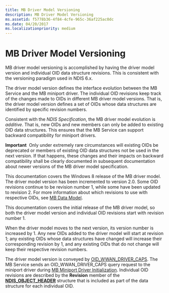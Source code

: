 ```yaml
---
title: MB Driver Model Versioning
description: MB Driver Model Versioning
ms.assetid: f5778b36-4f84-4cfe-965c-36af225ac0dc
ms.date: 04/20/2017
ms.localizationpriority: medium
---
```


# MB Driver Model Versioning


MB driver model versioning is accomplished by having the driver model version and individual OID data structure revisions. This is consistent with the versioning paradigm used in NDIS 6.x.

The driver model version defines the interface evolution between the MB Service and the MB miniport driver. The individual OID revisions keep track of the changes made to OIDs in different MB driver model versions. That is, the driver model version defines a set of OIDs whose data structures are identified by specific revision numbers.

Consistent with the *NDIS Specification*, the MB driver model evolution is *additive*. That is, new OIDs and new members can only be added to existing OID data structures. This ensures that the MB Service can support backward compatibility for miniport drivers.

**Important**  Only under extremely rare circumstances will existing OIDs be deprecated or members of existing OID data structures not be used in the next version. If that happens, these changes and their impacts on backward compatibility shall be clearly documented in subsequent documentation about newer versions of the MB driver model specification.

 

This documentation covers the Windows 8 release of the MB driver model. The driver model version has been incremented to version 2.0. Some OID revisions continue to be revision number 1, while some have been updated to revision 2. For more information about which revisions to use with respective OIDs, see [MB Data Model](mb-data-model.md).

This documentation covers the initial release of the MB driver model, so both the driver model version and individual OID revisions start with revision number 1.

When the driver model moves to the next version, its version number is increased by 1. Any new OIDs added to the driver model will start at revision 1; any existing OIDs whose data structures have changed will increase their corresponding revision by 1, and any existing OIDs that do not change will keep their respective revision numbers.

The driver model version is conveyed by [OID\_WWAN\_DRIVER\_CAPS](https://docs.microsoft.com/windows-hardware/drivers/network/oid-wwan-driver-caps). The MB Service sends an OID\_WWAN\_DRIVER\_CAPS query request to the miniport driver during [MB Miniport Driver Initialization](mb-miniport-driver-initialization.md). Individual OID revisions are described by the **Revision** member of the [**NDIS\_OBJECT\_HEADER**](https://docs.microsoft.com/windows-hardware/drivers/ddi/content/ntddndis/ns-ntddndis-_ndis_object_header) structure that is included as part of the data structure for each individual OID.

 

 





